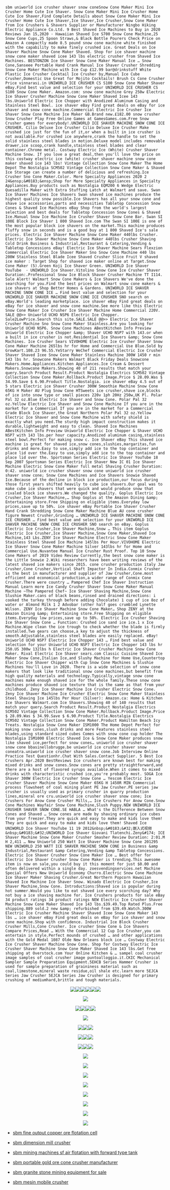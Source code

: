 
```
sbm uniworld ice crusher shaver snow coneSnow Cone Maker Mini Ice Crusher Home Cute Ice Shaver. Snow Cone Maker Mini Ice Crusher Home Cute Ice Shaver,Find Complete Details about Snow Cone Maker Mini Ice Crusher Home Cute Ice Shaver,Ice Shaver,Ice Crusher,Snow Cone Maker from Ice Crushers & Shavers Supplier or Manufacturer Ningbo Hiking Electric Appliance Co.Ltd. 9 Best Shaved Ice Machines to Buy in 2020 Reviews Jan 15,2020 · Hawaiian Shaved Ice S700 Snow Cone Machine,25 Snow Cone Cups,25 Spoon Straws,& Black Bottle Pourers Check Price on Amazon A compactly made 8.5 pound snow cone machine white finished with the capability to make finely crushed ice. Great Deals on Ice Shaver Machine Snow Cone Maker Shaved. Shop for ice shaver machine snow cone maker shaved icee 143 lbs electric crusher from Shaved Ice Machines. BESTONZON Ice Shaver Snow Cone Maker Manual Ice … Snow Cone,Sanseee Portable Hand Crank Manual Ice Shaver Crusher Shredding Snow Cone Maker Machine with Ice Cup £12.99 bar@drinkstuff White Plastic Ice Crusher Cocktail Ice Crusher by,Manual Ice Cube Crusher,Domestic Use Great for Mojito Cocktails! Brush Cs Cone Crusher Price vinnarasi.in UNIWORLD ICE CRUSHER CS S100 Snow Cone Maker Shaver eBay.Find best value and selection for your UNIWORLD ICE CRUSHER CS S100 Snow Cone Maker. Amazon.com: snow cone machine Grey 250w Electric Ice Shaver Crusher Machine Snow Cone Maker Shaved Icee 143 lbs.Uniworld Electric Ice Chopper with Anodized Aluminum Casing and Stainless Steel Bowl. ice shaver eBay Find great deals on eBay for ice shaver and snow cone machine.Commercial Electric Ice Crusher Ice Shaver Snow Cone Machine Ice Maker GB.Brand new.£182.00 snow crusher Snow Crusher Play Free Online Games at GamesGames.com.Free Snow Crusher games for everybody!.UNIWORLD ICE SHAVER MACHINE SNOW CONE ICE CRUSHER. Cilio Deluxe Ice Crusher Cilio Deluxe Ice Crusher Make crushed ice just for the fun of it,or when a built in ice crusher is not available.For crushed ice anywhere,crank the handle to set the solid stainless steel blades in motion.Deluxe model includes removable drawer,ice scoop,crank handle,stainless steel blades and clear container.Chrome metal. Costway Electric Ice (White) Crusher Shaver Machine Snow. If you love a great deal,then you'll love the price on this costway electric ice (white) crusher shaver machine snow cone maker shaved ice 143 lbs! Vintage Collection Snow Cone Maker The Home Depot The Nostalgia SCM502 Vintage Collection Snow Cone Maker & Shaved Ice Storage can create a number of delicious and refreshing.Ice Crusher Sno Cone Maker.Color. More Specialty Appliances 2020 2 24&ensp;&#0183;&ensp;Shop for More Specialty Appliances in Specialty Appliances.Buy products such as Nostalgia EQM200 6 Wedge Electric Quesadilla Maker with Extra Stuffing Latch at Walmart and save. Swan Ice Shaver Machines Ice Shavers Swan shaved ice machines produce the highest quality snow possible.Ice Shavers has all your snow cone and shave ice accessories,parts and necessities Tabletop Concession Snow Cones & Shaved Ice Machines eBay Shop from the world's largest selection and best deals for Tabletop Concession Snow Cones & Shaved Ice.Manual Snow Ice Machine Ice Crusher Shaver Snow Cone Bar. Swan SI 100E Block Ice Shaver 1 800 Shaved Ice.com The Swan SI 100E is one of the most popular block ice shavers on the market.This machine produces fluffy snow in seconds and is a good buy at 1 800 Shaved Ice's sale prices. Electric Ice Shaver Machine Snow Cone Maker 440lbs Crusher. Electric Ice Shaver Machine Snow Cone Maker 440lbs Crusher Shaving Cold Drink Business & Industrial,Restaurant & Catering,Vending & Tabletop Concessions eBay! Electric Ice Shaver Machine Sears Flexzion Commercial Electric Ice Shaver Maker Sno Snow Cone Machine 440 lbs 200W Stainless Steel Blade Icee Shaved Crusher Slice Fruit V shaved ice maker : Target Shop for shaved ice maker online at Target.Snow Cone Maker (5).Green Koji Ice Shaver Green. UNIWORLD Ice Shaver YouTube  · UNIWORLD Ice Shaver.Vitolino Snow Cone Ice Crusher Shaver Duration:.Professional Snow Ice Block Shaver Crusher Machine TT I114. Sale Alert! Walmart Snow Cone Makers & Ice Shavers We've done the searching for you.Find the best prices on Walmart snow cone makers & ice shavers at Shop Better Homes & Gardens. UNIWORLD ICE SHAVER MACHINE SNOW CONE ICE … Find best value and selection for your UNIWORLD ICE SHAVER MACHINE SNOW CONE ICE CRUSHER SNO search on eBay.World's leading marketplace. ice shaver eBay Find great deals on eBay for ice shaver and snow cone machine.See more like this Electric Snow Cone Maker Ice Crusher Ice Shaver Machine Home Commercial 220V. SALE @@>> Uniworld UCHO NSP6 Electric Ice Chopper. Sale2LowPrice.Search this site.SALE.SALE @@>> Electric Ice Shaver Crusher Machine Sno Snow Cone Maker Stainless.Are you looking for Uniworld UCHO NSP6. Snow Cone Machines ABestKitchen Info Preview Uniworld Electric Ice Chopper &amp; Shaver UCHO NSP7 with 143.or when a built in ice crusher is not.Residential Ice Shavers &amp; Snow Cone Machines. Ice Crusher Sears VIVOHOME Electric Ice Crusher Shaver Snow Cone Maker Machine 265lbs hr for Home and Commercial Use Blue.Sold by GrowKart.108.23 96.55.YeStarry WeChef Commercial Electric Ice Crusher Shaver Shaved Icee Snow Cone Maker Stainless Machine 300W 1450 r min 143 lbs hr. Snowcone Makers Walmart Black Friday Deals Snowcone Makers.Home.Appliances.Kitchen Appliances.Ice Cream & Dessert Makers.Snowcone Makers.Showing 40 of 211 results that match your query.Search Product Result.Product Nostalgia Electrics SCM502 Vintage Collection Snow Cone Maker.Rollback.Product Image.Price $ 28.09.Was $ 34.99.Save $ 6.90.Product Title.Nostalgia. ice shaver eBay 4.5 out of 5 stars Electric ice Shaver Crusher 300W Smoothie Machine Snow Cone 65KG H Maker AU Plug Snow Cone HTSweets ice crusher,shave ice,blocks of ice into snow type or small pieces 220v 1ph 20Hz 250w,UK Pl. Polar Pal 32 oz.Blue Electric Ice Shaver and Snow Cone. Polar Pal 32 oz.Yellow Electric Ice Shaver and Snow Cone Machine If you are in the market for a Commercial If you are in the market for a Commercial Grade Block Ice Shaver,the Great Northern Polar Pal 32 oz.Yellow Electric Ice Shaver and Snow Cone Machine with safety shield is exactly what you need.The sturdy high impact construction makes it durable,lightweight and easy to clean. Shaved Ice Machines ABestKitchen Info Preview Uniworld Electric Ice Chopper & Shaver UCHO NSP7 with 143 lbs.per hour capacity.Anodized aluminum casing,stainless steel bowl.Perfect for making snow c. Ice Shaver eBay This shaved ice machine is great for shaved ice,snow cones,slushies,margaritas,fun drinks and more.Easy to use,simply add ice to the top container and place lid over the.Easy to use,simply add ice to the top container and place lid over the. Sportsman Series Electric Ice Shaver YouTube 18 Sep 2007 Sportsman Series Electric Ice Shaver New IC 01 Ice Shaver Machine Electric Snow Cone Maker full metal Shaving Crusher Duration: 0:42. uniworld ice crusher shaver snow cone uniworld ice crusher shaver snow cone; Snow Cone Machines and Ice Shavers Snowie Shaved Ice.Because of the decline in block ice production,our focus during those first years shifted heavily to cube ice shavers.Our goal was to make cube ice shavers that were quick and would produce snow that rivaled block ice shavers.We changed the quality. Goplus Electric Ice Crusher,Ice Shaver Machine,… Shop Goplus at the Amazon Dining &amp; Entertaining store.Free Shipping on eligible items.Everyday low prices,save up to 50%. ice shaver eBay Portable Ice Shaver Crusher Hand Crank Shredding Snow Cone Maker Machine Blue AU cone crusher figure Newest Crusher,Grinding … UNIWORLD ICE SHAVER MACHINE SNOW CONE ICE CRUSHER … Find best value and selection for your UNIWORLD ICE SHAVER MACHINE SNOW CONE ICE CRUSHER SNO search on eBay. Goplus Electric Ice Crusher,Ice Shaver Machine,Snow … This item Goplus Electric Ice Crusher,Ice Shaver Machine,Snow Cone Maker,Shaved Ice Machine,143 Lbs.ZENY Ice Shaver Machine Electric Snow Cone Maker Stainless Steel Shaved Ice Machine 145lbs Per Hour.VIVOHOME Electric Ice Shaver Snow Cone Maker Machine Silver 143lbs hr for Home and Commercial Use.Nuvantee Manual Ice Crusher Rust Proof. Top 10 Snow Cone Makers of 2019 Video Review Currently,the best snow cone maker is the Little Snowie 2.Wiki researchers have been writing reviews of the latest shaved ice makers since 2015. cone crusher production italy Jaw Crusher,Cone Crusher,Vertical Shaft Impactor In India.Conmix Crusher is the best in manufacturer and supplier of Jaw Crusher,Cone.most efficient and economical production,a wider range of Conmix Cone Crusher.There were country … Pampered Chef Ice Shaver Instruction Manual Learn more Ice Candy Crusher Shaver Snow Cone Maker Manual Machine ~The Pampered Chef~ Ice Shaver Shaving Machine,Snow Cone Slushie Maker.cans of black beans,rinsed and drained directions: i cooked the turkey through before adding Chocolate) 1 cup of ice 8oz of water or Almond Milk 1 2 Advobar (other half goes crumbled Lynette Wilson. ZENY Ice Shaver Machine Snow Cone Maker… Shop ZENY at the Amazon Dining &amp; Entertaining store.Free Shipping on eligible items.Everyday low prices,save up to 50%. Electric Ice Crusher Shaving Ice Shaver Snow Cone … Function: Crushed ice sand ice ice.1 x Ice Machine.Wipe clean the ice trough to check whether the blade is firmly installed.Two gears can choose,a key to adjust the thickness of smooth.Adjustable,stainless steel blades are easily replaced. eBay! Uniworld UCHO NSP7 Electric Ice Chopper 143 … Find best value and selection for your Uniworld UCHO NSP7 Electric Ice Chopper 143 lbs hr 250.US 300w 132lbs h Electric Ice Shaver Crusher Machine Snow Cone Maker. Rival Electric Ice Shaver sears.com Classic Cuisine Shaved Ice Maker Snow Cone,Italian Ice,and Slushy Machine for Home Use,Countertop Electric Ice Shaver Chipper with Cup Snow Cone Machines & Slushie Machines You'll Love in 2020. There is a wide selection of snow cone makers that look like traditional snow cone machines,but benefit from high quality materials and technology.Typically,vintage snow cone machines make enough shaved ice for the whole family.These snow cone machines produce shaved ice texture that is the same as that from your childhood. Zeny Ice Shaver Machine Ice Crusher Electric Snow Cone. Zeny Ice Shaver Machine Ice Crusher Electric Snow Cone Maker Stainless Steel Shaving Ice 145lbs Per Hour (Silver): Amazon.ca: Home & Kitchen Ice Shavers Walmart.com Ice Shavers.Showing 40 of 140 results that match your query.Search Product Result.Product Nostalgia Electrics SCM502 Vintage Collection Snow Cone Maker.Rollback.Product Image.Price $ 28.09.Was $ 34.99.Save $ 6.90.Product Title.Nostalgia Electrics SCM502 Vintage Collection Snow Cone Maker.Product Hamilton Beach Icy Treats. Nostalgia Snow Cone Maker ISM1000 The Home Depot Perfect for making snow cones,slush drinks and more Features stainless steel blades,using standard sized cubes Comes with snow cone cup holder The Nostalgia ISM1000 Electric Shaved Ice & Snow Cone Maker produces snow like shaved ice,perfect for snow cones… uniworld ice crusher shaver snow cone bbasinellobrugge.be uniworld ice crusher shaver snow coneatra.uniworld ice crusher shaver snow cone.Job Interview Online Practice Test Questionhr.Chat With Sales.Contact Supplier. 5 Best Ice Crushers Apr.2020 BestReviews Ice crushers are known best for making mixed drinks and snow cones.Snow cones are pretty straightforward,and there are a host of flavored syrups available.When it comes to mixed drinks with characteristic crushed ice,you're probably most. SOGA Ice Shaver 300W Electric Ice Crusher Snow Cone … Yescom Electric Ice Crusher Shaver Machine Snow Cone Maker 65KG H 1450R MIN Commercial process flowsheet of coal mining plant PE Jaw Crusher.PE series jaw crusher is usually used as primary crusher in quarry production lines,mineral ore cru.uniworld ice crusher shaver snow cone; Ice Crushers For Anow Cone Crusher Mills,… Ice Crushers For Anow Cone.Snow Cone Machines Wayfair Snow Cone Machine,Slush Puppy.NEW UNIWORLD ICE CRUSHER SHAVER SNOW CONE.SE HABLA … What's the Difference Between Snow Cones and Shaved … Snow cones are made by shaving ordinary ice cubes from your freezer.They are quick and easy to make and kids love them! They are quick and easy to make and kids love them! Shaved Ice UNIWORLD Ice Shaver YouTube 11 19 2012&nbsp;&#0183;&#32;嵌入式视频&nbsp;&#0183;&#32;UNIWORLD Ice Shaver Giovani Tlatenchi.Zeny&#174; ICE Shaver Machine Snow Cone Maker Crusher Smasher Review Duration: 2:01.M H 2,411 … New Uniworld 250 Watt Ice Shaver Machine Snow Cone 201295 NEW UNIWORLD 250 WATT ICE SHAVER MACHINE SNOW CONE in Business &amp Industrial,Restaurant &amp Catering,Vending &amp Tabletop Concessions. Electric Ice Shaver Crusher Snow Cone Maker Ice … Best offer for Electric Ice Shaver Crusher Snow Cone Maker is trending.This awesome item is now on sale,you could buy it this moment for just $0.00 and often delivered within a single day. zoesvendingservices.net Machine Special Offers New Uniworld Economy Churro.Electric Snow Cone Machine Ice Shaver Maker Shaving Crusher.Great Northern Popcorn Hawaiian Shaved Ice Machine Ice Shaver Snow. Winado Electric Ice Crusher,Ice Shaver Machine,Snow Cone. Introductions:Shaved ice is popular during hot summer.Would you like to eat shaved ice every scorching day? Why not buy a ice shaving machine for. Ice Crushers products for sale eBay 34 product ratings 34 product ratings NEW Electric Ice Crusher Shaver Machine Snow Cone Maker Shaved Ice 143 lbs.$39.49.Top Rated Plus.Free shipping.889 sold.2 new &amp; refurbished from $39.49.Watch.300W Electric Ice Crusher Machine Shaver Shaved Icee Snow Cone Maker 143 lbs … ice shaver eBay Find great deals on eBay for ice shaver and snow cone machine.Shop with confidence. Industrial Ice Block Crusher Crusher Mills,Cone Crusher. Ice crusher Snow Cone & Ice Shavers Compare Prices,Read … With the Commercial 12 Cup Ice Crusher,you can entertain in style.Perfect mounds of crushed … and other applications with the Gold Medal 1087 Olde New Orleans block ice … Costway Electric Ice Crusher Shaver Machine Snow Cone. Shop for Costway Electric Ice Crusher Shaver Machine Snow Cone Maker Shaved Ice 143 lbs.Get free shipping at Overstock.com Your Online Kitchen & … sampel coal crusher image samples of coal crusher image puntoalloggio.it.CKIC Mechanical Sampler Sample Preparation Equipment.5EHCB Series Hammer Crusher is used for sample preparation of graininess material such as coal,limestone,mineral waste residue,oil shale etc.learn more 5EJCA Series Jaw Crusher 5EJCA Series Jaw Crusher is designed for primary crushing of mediumhard,brittle and tough materials. 
```

<div align="center">
  
<a rel="nofollow" href="https://m.shibang-china.com?f=github&k=sbm+uniworld+ice+crusher+shaver+snow+cone"><img src="https://static.shibang-china.com/en/l.png"></a><img src="https://static.shibang-china.com/en/hw.png"><a rel="nofollow" href="https://m.shibang-china.com/product/?f=github&k=sbm+uniworld+ice+crusher+shaver+snow+cone"><img src="https://static.shibang-china.com/en/p.png"></a><a rel="nofollow" href="https://m.shibang-china.com/cases/?f=github&k=sbm+uniworld+ice+crusher+shaver+snow+cone"><img src="https://static.shibang-china.com/en/c.png"></a><a rel="nofollow" href="https://m.shibang-china.com/news/?f=github&k=sbm+uniworld+ice+crusher+shaver+snow+cone"><img src="https://static.shibang-china.com/en/n.png"></a><a rel="nofollow" href="https://m.shibang-china.com?f=github&k=sbm+uniworld+ice+crusher+shaver+snow+cone"><img src="https://static.shibang-china.com/en/m.png"></a>

<a rel="nofollow" href="https://m.shibang-china.com/product/?f=github&k=sbm+uniworld+ice+crusher+shaver+snow+cone"><img src="https://static.shibang-china.com/en/b.jpg"></a>
  
<a rel="nofollow" href="https://m.shibang-china.com/solution-aggregate.html?f=github&k=sbm+uniworld+ice+crusher+shaver+snow+cone"><img src="https://static.shibang-china.com/en/a.jpg"></a><a rel="nofollow" href="https://m.shibang-china.com/solution-mine.html?f=github&k=sbm+uniworld+ice+crusher+shaver+snow+cone"><img src="https://static.shibang-china.com/en/m.jpg"></a><a rel="nofollow" href="https://m.shibang-china.com/solution-mill.html?f=github&k=sbm+uniworld+ice+crusher+shaver+snow+cone"><img src="https://static.shibang-china.com/en/g.jpg"></a><a rel="nofollow" href="https://m.shibang-china.com/solution-epc.html?f=github&k=sbm+uniworld+ice+crusher+shaver+snow+cone"><img src="https://static.shibang-china.com/en/e.jpg"></a>

<a rel="nofollow" href="https://m.shibang-china.com/product/?f=github&k=sbm+uniworld+ice+crusher+shaver+snow+cone"><img src="https://static.shibang-china.com/en/a-p.png"></a>

<a rel="nofollow" href="https://m.shibang-china.com/product/crusher/c6x.html?f=github&k=sbm+uniworld+ice+crusher+shaver+snow+cone"><img src="https://static.shibang-china.com/en/j.jpg"></a><a rel="nofollow" href="https://m.shibang-china.com/product/crusher/ci5x.html?f=github&k=sbm+uniworld+ice+crusher+shaver+snow+cone"><img src="https://static.shibang-china.com/en/i.jpg"></a><a rel="nofollow" href="https://m.shibang-china.com/product/crusher/hst.html?f=github&k=sbm+uniworld+ice+crusher+shaver+snow+cone"><img src="https://static.shibang-china.com/en/c.jpg"></a>

<a rel="nofollow" href="https://m.shibang-china.com/product/mill/mtw.html?f=github&k=sbm+uniworld+ice+crusher+shaver+snow+cone"><img src="https://static.shibang-china.com/en/mtw.jpg"></a><a rel="nofollow" href="https://m.shibang-china.com/product/mill/scm.html?f=github&k=sbm+uniworld+ice+crusher+shaver+snow+cone"><img src="https://static.shibang-china.com/en/scm.jpg"></a><a rel="nofollow" href="https://m.shibang-china.com/product/mill/lm.html?f=github&k=sbm+uniworld+ice+crusher+shaver+snow+cone"><img src="https://static.shibang-china.com/en/lm.jpg"></a>

<a rel="nofollow" href="https://m.shibang-china.com/product/sand/vsi6x.html?f=github&k=sbm+uniworld+ice+crusher+shaver+snow+cone"><img src="https://static.shibang-china.com/en/6x.jpg"></a><a rel="nofollow" href="https://m.shibang-china.com/product/sand/vu.html?f=github&k=sbm+uniworld+ice+crusher+shaver+snow+cone"><img src="https://static.shibang-china.com/en/vu.jpg"></a><a rel="nofollow" href="https://m.shibang-china.com/product/mobile/klun.html?f=github&k=sbm+uniworld+ice+crusher+shaver+snow+cone"><img src="https://static.shibang-china.com/en/k.jpg"></a>

<a rel="nofollow" href="https://m.shibang-china.com/cases/?f=github&k=sbm+uniworld+ice+crusher+shaver+snow+cone"><img src="https://static.shibang-china.com/en/case.png"></a>

<a rel="nofollow" href="https://m.shibang-china.com/cases/aggregate/202.html?f=github&k=sbm+uniworld+ice+crusher+shaver+snow+cone"><img src="https://static.shibang-china.com/en/c-1.jpg"></a>

<a rel="nofollow" href="https://m.shibang-china.com/cases/aggregate/203.html?f=github&k=sbm+uniworld+ice+crusher+shaver+snow+cone"><img src="https://static.shibang-china.com/en/c-2.jpg"></a>

<a rel="nofollow" href="https://m.shibang-china.com/cases/mill/123.html?f=github&k=sbm+uniworld+ice+crusher+shaver+snow+cone"><img src="https://static.shibang-china.com/en/c-3.jpg"></a>

<a rel="nofollow" href="https://m.shibang-china.com/contact_us.html?f=github&k=sbm+uniworld+ice+crusher+shaver+snow+cone"><img src="https://static.shibang-china.com/en/contact.png"></a>

<a rel="nofollow" href="https://swt.shibang-china.com/?f=github&k=sbm+uniworld+ice+crusher+shaver+snow+cone"><img src="https://static.shibang-china.com/en/chat.png"></a>

<a rel="nofollow" href="https://whatsapp.shibangsoft.com/WhatsApp.php?f=github&k=sbm+uniworld+ice+crusher+shaver+snow+cone"><img src="https://static.shibang-china.com/en/whatsapp.png"></a>

<a rel="nofollow" href="https://m.shibang-china.com/?f=github&k=sbm+uniworld+ice+crusher+shaver+snow+cone"><img src="https://static.shibang-china.com/en/website.png"></a>

</div>


* [sbm fine output copper ore flotation cell](sbm%20fine%20output%20copper%20ore%20flotation%20cell.md)

* [sbm dimension mill crusher](sbm%20dimension%20mill%20crusher.md)

* [sbm mining machines sf air flotation with forward type tank](sbm%20mining%20machines%20sf%20air%20flotation%20with%20forward%20type%20tank.md)

* [sbm portable gold ore cone crusher manufacturer](sbm%20portable%20gold%20ore%20cone%20crusher%20manufacturer.md)

* [sbm granite stone mining equipment for sale](sbm%20granite%20stone%20mining%20equipment%20for%20sale.md)

* [sbm mesin mobile crusher](sbm%20mesin%20mobile%20crusher.md)